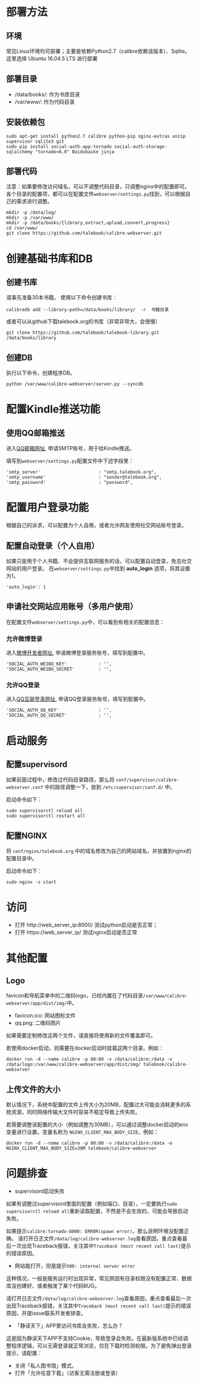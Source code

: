 
部署方法
===========
## 环境
常见Linux环境均可部署；主要是依赖Python2.7（calibre依赖该版本）、Sqlite。这里选择 Ubuntu 16.04.5 LTS 进行部署

## 部署目录
* /data/books/: 作为书库目录
* /var/www/: 作为代码目录

## 安装依赖包
```
sudo apt-get install python2.7 calibre python-pip nginx-extras unzip supervisor sqlite3 git
sudo pip install social-auth-app-tornado social-auth-storage-sqlalchemy "tornado<6.0" Baidubaike jinja
```

## 部署代码
注意：如果要修改访问域名，可以不调整代码目录，只调整nginx中的配置即可。
各个目录的配置项，都可以在配置文件```webserver/settings.py```找到，可以根据自己的需求进行调整。
```
mkdir -p /data/log/
mkdir -p /var/www/
mkdir -p /data/books/{library,extract,upload,convert,progress}
cd /var/www/
git clone https://github.com/talebook/calibre-webserver.git

```

创建基础书库和DB
===========

## 创建书库
请事先准备30本书籍。
使用以下命令创建书库：
```
calibredb add --library-path=/data/books/library/  -r  书籍目录
```

或者可以从github下载talebook.org的书库（非常非常大，会很慢）
```
git clone https://github.com/talebook/talebook-library.git /data/books/library
```

## 创建DB
执行以下命令，创建程序DB。
```
python /var/www/calibre-webserver/server.py --syncdb
```


配置Kindle推送功能
============
## 使用QQ邮箱推送
进入[QQ邮箱网址](http://service.mail.qq.com/cgi-bin/help?subtype=1&&no=1001256&&id=28), 申请SMTP账号，用于给Kindle推送。

填写到```webserver/settings.py```配置文件中下述字段里：
```
'smtp_server'                      : "smtp.talebook.org",
'smtp_username'                    : "sender@talebook.org",
'smtp_password'                    : "password",
```

配置用户登录功能
=============
根据自己的诉求，可以配置为个人自用，或者允许网友使用社交网站账号登录。

## 配置自动登录（个人自用）
如果只是用于个人书籍、不会提供互联网服务的话，可以配置自动登录，免去社交网站的用户登录。
在```webserver/settings.py```中找到 __auto_login__ 选项，将其设置为1。
```
'auto_login': 1
```

## 申请社交网站应用账号（多用户使用）
在配置文件```webserver/settings.py```中，可以看到有相关的配置信息：

### 允许微博登录
进入[微博开发者网址](http://open.weibo.com/developers), 申请微博登录服务账号，填写到配置中。
```
'SOCIAL_AUTH_WEIBO_KEY'            : '',
'SOCIAL_AUTH_WEIBO_SECRET'         : '',
```

### 允许QQ登录
进入[QQ互联登录网址](https://connect.qq.com/), 申请QQ登录服务账号，填写到配置中。
```
'SOCIAL_AUTH_QQ_KEY'               : '',
'SOCIAL_AUTH_QQ_SECRET'            : '',
```


启动服务
=============
## 配置supervisord
如果前面过程中，修改过代码目录路径，那么将 ``conf/supervisor/calibre-webserver.conf`` 中的路径调整一下，放到 ``/etc/supervisor/conf.d/`` 中。

启动命令如下：
```
sudo supervisorctl reload all
sudo supervisorctl restart all
```

## 配置NGINX
将 ``conf/nginx/talebook.org`` 中的域名修改为自己的网站域名，并放置到nginx的配置目录中。

启动命令如下：
```
sudo nginx -s start
```

访问
===============
* 打开 http://web_server_ip:8000/ 测试python启动是否正常；
* 打开 https://web_server_ip/ 测试nginx启动是否正常

其他配置
==============

## Logo
favicon和导航菜单中的二维码logo，已经内置在了代码目录```/var/www/calibre-webserver/app/dist/img/```中。
 - favicon.ico: 网站图标文件
 - qq.png: 二维码图片

如果需要定制修改这两个文件，请直接将使用新的文件覆盖即可。

若使用docker启动，则需要在docker启动时挂载这两个目录。例如：
```
docker run -d --name calibre -p 80:80 -v /data/calibre:/data -v /data/logo:/var/www/calibre-webserver/app/dist/img/ talebook/calibre-webserver
```

## 上传文件的大小
默认情况下，系统中配置的文件上传大小为20MB，配置过大可能会消耗更多的系统资源，同时网络传输大文件时容易不稳定导致上传失败。

若需要调整该配置的大小（例如调整为30MB），可以通过调整docker启动的env变量进行设置，变量名称为 ```NGINX_CLIENT_MAX_BODY_SIZE```，例如：
```
docker run -d --name calibre -p 80:80 -v /data/calibre:/data -e NGINX_CLIENT_MAX_BODY_SIZE=30M talebook/calibre-webserver
```



问题排查
===============
* supervisord启动失败

如果有调整过supervisord里面的配置（例如端口、目录），一定要执行```sudo supervisorctl reload all```重新读取配置，不然是不会生效的，可能会导致启动失败。

如果提示```calibre:tornado-8000: ERROR(spawn error)```，那么说明环境没配置正确。
请打开日志文件```/data/log/calibre-webserver.log```查看原因，重点查看最后一次出现Traceback报错，关注其中```Traceback (most recent call last)```提示的错误原因。

* 网站能打开，但是提示```500: internal server error```

这种情况，一般是服务运行时出现异常，常见原因有目录权限没有配置正常、数据库没创建好、或者触发了某个代码BUG。

请打开日志文件```/data/log/calibre-webserver.log```查看原因，重点查看最后一次出现Traceback报错，关注其中```Traceback (most recent call last)```提示的错误原因，并提issue联系开发者排查。

* 「静读天下」APP里访问书库会失败，怎么办？

这是因为静读天下APP不支持Cookie，导致登录会失败。在最新版系统中已经调整程序逻辑，可以无需登录就正常浏览，仅在下载时检测权限。为了避免弹出登录提示，请配置：
 - 关闭「私人图书馆」模式。
 - 打开「允许任意下载」（访客无需注册或登录）

